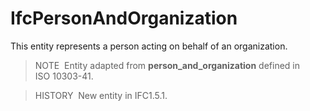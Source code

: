 IfcPersonAndOrganization
========================

This entity represents a person acting on behalf of an organization.

> NOTE&nbsp; Entity adapted from **person_and_organization** defined in ISO&nbsp;10303-41.

> HISTORY&nbsp; New entity in IFC1.5.1.
